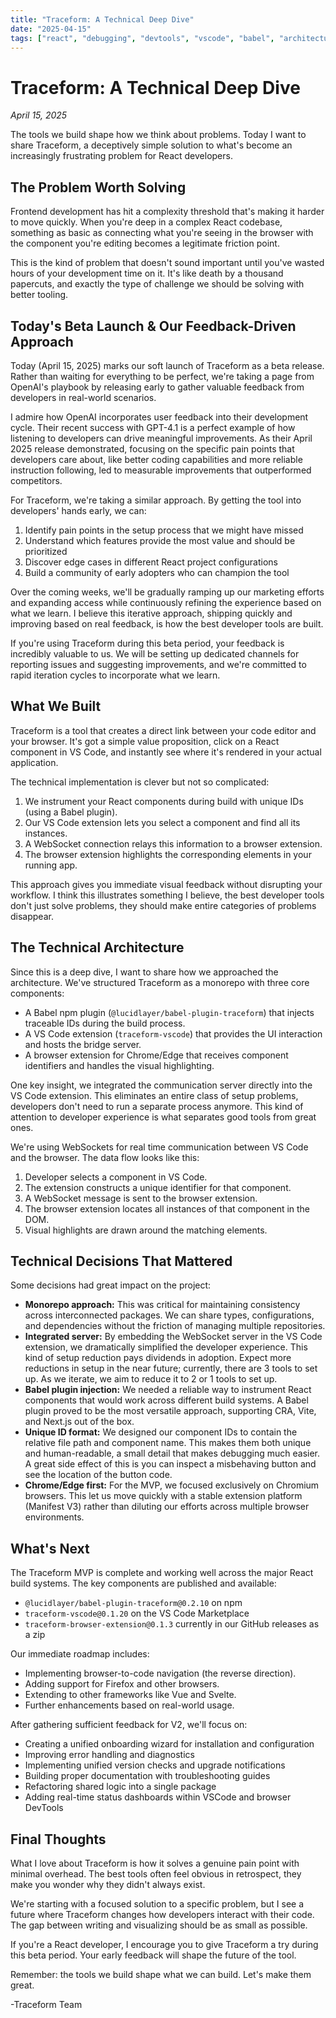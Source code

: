 ```yaml
---
title: "Traceform: A Technical Deep Dive"
date: "2025-04-15"
tags: ["react", "debugging", "devtools", "vscode", "babel", "architecture", "dx"]
---
```

						 
# Traceform: A Technical Deep Dive

*April 15, 2025*

The tools we build shape how we think about problems. Today I want to share Traceform, a deceptively simple solution to what's become an increasingly frustrating problem for React developers.

## The Problem Worth Solving

Frontend development has hit a complexity threshold that's making it harder to move quickly. When you're deep in a complex React codebase, something as basic as connecting what you're seeing in the browser with the component you're editing becomes a legitimate friction point.

This is the kind of problem that doesn't sound important until you've wasted hours of your development time on it. It's like death by a thousand papercuts, and exactly the type of challenge we should be solving with better tooling.

## Today's Beta Launch & Our Feedback-Driven Approach

Today (April 15, 2025) marks our soft launch of Traceform as a beta release. Rather than waiting for everything to be perfect, we're taking a page from OpenAI's playbook by releasing early to gather valuable feedback from developers in real-world scenarios.

I admire how OpenAI incorporates user feedback into their development cycle. Their recent success with GPT-4.1 is a perfect example of how listening to developers can drive meaningful improvements. As their April 2025 release demonstrated, focusing on the specific pain points that developers care about, like better coding capabilities and more reliable instruction following, led to measurable improvements that outperformed competitors.

For Traceform, we're taking a similar approach. By getting the tool into developers' hands early, we can:

1. Identify pain points in the setup process that we might have missed
2. Understand which features provide the most value and should be prioritized
3. Discover edge cases in different React project configurations
4. Build a community of early adopters who can champion the tool

Over the coming weeks, we'll be gradually ramping up our marketing efforts and expanding access while continuously refining the experience based on what we learn. I believe this iterative approach, shipping quickly and improving based on real feedback, is how the best developer tools are built.

If you're using Traceform during this beta period, your feedback is incredibly valuable to us. We will be setting up dedicated channels for reporting issues and suggesting improvements, and we're committed to rapid iteration cycles to incorporate what we learn.

## What We Built

Traceform is a tool that creates a direct link between your code editor and your browser. It's got a simple value proposition, click on a React component in VS Code, and instantly see where it's rendered in your actual application.

The technical implementation is clever but not so complicated:

1.  We instrument your React components during build with unique IDs (using a Babel plugin).
2.  Our VS Code extension lets you select a component and find all its instances.
3.  A WebSocket connection relays this information to a browser extension.
4.  The browser extension highlights the corresponding elements in your running app.

This approach gives you immediate visual feedback without disrupting your workflow. I think this illustrates something I believe, the best developer tools don't just solve problems, they should make entire categories of problems disappear.

## The Technical Architecture

Since this is a deep dive, I want to share how we approached the architecture. We've structured Traceform as a monorepo with three core components:

*   A Babel npm plugin (`@lucidlayer/babel-plugin-traceform`) that injects traceable IDs during the build process.
*   A VS Code extension (`traceform-vscode`) that provides the UI interaction and hosts the bridge server.
*   A browser extension for Chrome/Edge that receives component identifiers and handles the visual highlighting.

One key insight, we integrated the communication server directly into the VS Code extension. This eliminates an entire class of setup problems, developers don't need to run a separate process anymore. This kind of attention to developer experience is what separates good tools from great ones.

We're using WebSockets for real time communication between VS Code and the browser. The data flow looks like this:

1.  Developer selects a component in VS Code.
2.  The extension constructs a unique identifier for that component.
3.  A WebSocket message is sent to the browser extension.
4.  The browser extension locates all instances of that component in the DOM.
5.  Visual highlights are drawn around the matching elements.

## Technical Decisions That Mattered

Some decisions had great impact on the project:

*   **Monorepo approach:** This was critical for maintaining consistency across interconnected packages. We can share types, configurations, and dependencies without the friction of managing multiple repositories.
*   **Integrated server:** By embedding the WebSocket server in the VS Code extension, we dramatically simplified the developer experience. This kind of setup reduction pays dividends in adoption. Expect more reductions in setup in the near future; currently, there are 3 tools to set up. As we iterate, we aim to reduce it to 2 or 1 tools to set up.
*   **Babel plugin injection:** We needed a reliable way to instrument React components that would work across different build systems. A Babel plugin proved to be the most versatile approach, supporting CRA, Vite, and Next.js out of the box.
*   **Unique ID format:** We designed our component IDs to contain the relative file path and component name. This makes them both unique and human-readable, a small detail that makes debugging much easier. A great side effect of this is you can inspect a misbehaving button and see the location of the button code.
*   **Chrome/Edge first:** For the MVP, we focused exclusively on Chromium browsers. This let us move quickly with a stable extension platform (Manifest V3) rather than diluting our efforts across multiple browser environments.



## What's Next

The Traceform MVP is complete and working well across the major React build systems. The key components are published and available:

*   `@lucidlayer/babel-plugin-traceform@0.2.10` on npm
*   `traceform-vscode@0.1.20` on the VS Code Marketplace
*   `traceform-browser-extension@0.1.3` currently in our GitHub releases as a zip

Our immediate roadmap includes:

*   Implementing browser-to-code navigation (the reverse direction).
*   Adding support for Firefox and other browsers.
*   Extending to other frameworks like Vue and Svelte.
*   Further enhancements based on real-world usage.

After gathering sufficient feedback for V2, we'll focus on:

*   Creating a unified onboarding wizard for installation and configuration
*   Improving error handling and diagnostics
*   Implementing unified version checks and upgrade notifications
*   Building proper documentation with troubleshooting guides
*   Refactoring shared logic into a single package
*   Adding real-time status dashboards within VSCode and browser DevTools


## Final Thoughts

What I love about Traceform is how it solves a genuine pain point with minimal overhead. The best tools often feel obvious in retrospect, they make you wonder why they didn't always exist.

We're starting with a focused solution to a specific problem, but I see a future where Traceform changes how developers interact with their code. The gap between writing and visualizing should be as small as possible.

If you're a React developer, I encourage you to give Traceform a try during this beta period. Your early feedback will shape the future of the tool.

Remember: the tools we build shape what we can build. Let's make them great.

-Traceform Team
